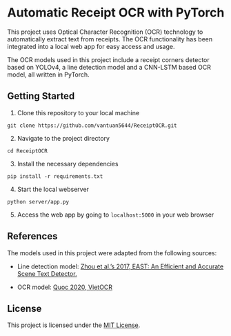 # Automatic Receipt OCR with PyTorch

This project uses Optical Character Recognition (OCR) technology to automatically extract text from receipts. The OCR functionality has been integrated into a local web app for easy access and usage. 

The OCR models used in this project include a receipt corners detector based on YOLOv4, a line detection model and a CNN-LSTM based OCR model, all  written in PyTorch.

## Getting Started

1. Clone this repository to your local machine

```git clone https://github.com/vantuan5644/ReceiptOCR.git```

2. Navigate to the project directory

```cd ReceiptOCR```

3. Install the necessary dependencies

```pip install -r requirements.txt```

4. Start the local webserver

```python server/app.py```

5. Access the web app by going to `localhost:5000` in your web browser

## References

The models used in this project were adapted from the following sources:

- Line detection model: [Zhou et al.’s 2017, EAST: An Efficient and Accurate Scene Text Detector.](https://arxiv.org/abs/1704.03155)

- OCR model: [Quoc 2020, VietOCR](https://github.com/pbcquoc/vietocr)

## License

This project is licensed under the [MIT License](https://opensource.org/licenses/MIT).


